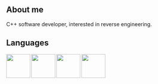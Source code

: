 ## About me
C++ software developer, interested in reverse engineering.

## Languages
[<img align="left" height="64" width="64" src="https://img.icons8.com/color/48/000000/c-plus-plus-logo.png" />](https://isocpp.org/)
[<img align="left" height="64" width="64" src="https://img.icons8.com/color/48/000000/javascript--v1.png" />](https://www.javascript.com/)
[<img align="left" height="64" width="64" src="https://pics.freeicons.io/uploads/icons/png/3500035511551941187-512.png" />](https://www.lua.org/)
[<img align="left" height="64" width="64" src="https://img.icons8.com/color/48/000000/python--v1.png" />](https://www.python.org/)

